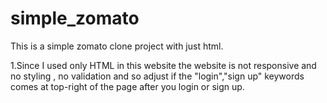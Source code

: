 # simple_zomato
This is a simple zomato clone project with just html.









1.Since I used only HTML in this website the website is not responsive and no styling , no validation and so 
  adjust if the "login","sign up" keywords comes at top-right of the page after you login or sign up.
  
